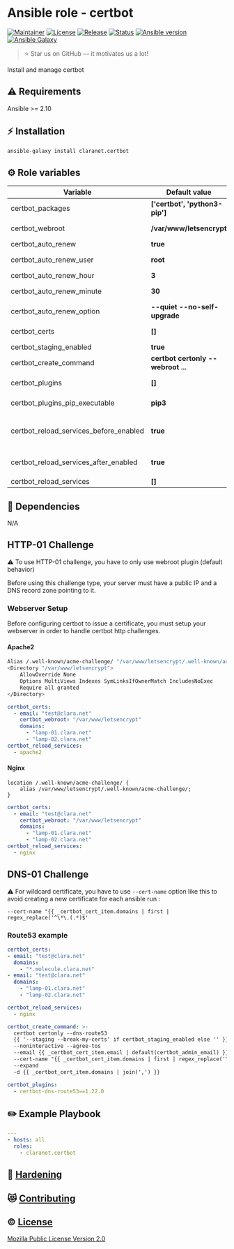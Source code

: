 # Ansible role - certbot
[![Maintainer](https://img.shields.io/badge/maintained%20by-claranet-e00000?style=flat-square)](https://www.claranet.fr/)
[![License](https://img.shields.io/github/license/claranet/ansible-role-certbot?style=flat-square)](LICENSE)
[![Release](https://img.shields.io/github/v/release/claranet/ansible-role-certbot?style=flat-square)](https://github.com/claranet/ansible-role-certbot/releases)
[![Status](https://img.shields.io/github/workflow/status/claranet/ansible-role-certbot/Ansible%20Molecule?style=flat-square&label=tests)](https://github.com/claranet/ansible-role-certbot/actions?query=workflow%3A%22Ansible+Molecule%22)
[![Ansible version](https://img.shields.io/badge/ansible-%3E%3D2.10-black.svg?style=flat-square&logo=ansible)](https://github.com/ansible/ansible)
[![Ansible Galaxy](https://img.shields.io/badge/ansible-galaxy-black.svg?style=flat-square&logo=ansible)](https://galaxy.ansible.com/claranet/certbot)


> :star: Star us on GitHub — it motivates us a lot!

Install and manage certbot

## :warning: Requirements

Ansible >= 2.10

## :zap: Installation

```bash
ansible-galaxy install claranet.certbot
```

## :gear: Role variables

Variable | Default value | Description
---------|---------------|------------
certbot_packages                          | **['certbot', 'python3-pip']**     | Package name
certbot_webroot                           | **/var/www/letsencrypt**           | Directory for http challenges
certbot_auto_renew                        | **true**                           | Enable certificate renew
certbot_auto_renew_user                   | **root**                           | User to configure certificate renew
certbot_auto_renew_hour                   | **3**                              | Cron job hour for renew
certbot_auto_renew_minute                 | **30**                             | Cron job minutes for renew
certbot_auto_renew_option                 | **--quiet --no-self-upgrade**      | Options for renew command
certbot_certs                             | **[]**                             | See defaults/main.yml for details
certbot_staging_enabled                   | **true**                           | Use letsencrypt staging
certbot_create_command                    | **certbot certonly --webroot ...** | See defaults/main.yml for details
certbot_plugins                           | **[]**                             | List of plugins to install using pip
certbot_plugins_pip_executable            | **pip3**                           | pip executable to use to install certbot plugins
certbot_reload_services_before_enabled    | **true**                           | Reload `certbot_reload_services` before configuring certbot
certbot_reload_services_after_enabled     | **true**                           | Reload `certbot_reload_services` after configuring certbot
certbot_reload_services                   | **[]**                             | List of services to reload

## :arrows_counterclockwise: Dependencies

N/A

## HTTP-01 Challenge

:warning: To use HTTP-01 challenge, you have to only use webroot plugin (default behavior)

Before using this challenge type, your server must have a public IP and a DNS record zone pointing to it.

### Webserver Setup

Before configuring certbot to issue a certificate, you must setup your webserver in order to handle certbot http challenges.

#### Apache2

```bash
Alias /.well-known/acme-challenge/ "/var/www/letsencrypt/.well-known/acme-challenge/"
<Directory "/var/www/letsencrypt">
    AllowOverride None
    Options MultiViews Indexes SymLinksIfOwnerMatch IncludesNoExec
    Require all granted
</Directory>
```

```yaml
certbot_certs:
  - email: "test@clara.net"
    certbot_webroot: "/var/www/letsencrypt"
    domains:
      - "lamp-01.clara.net"
      - "lamp-02.clara.net"
certbot_reload_services:
  - apache2
```

#### Nginx

```
location /.well-known/acme-challenge/ {
    alias /var/www/letsencrypt/.well-known/acme-challenge/;
}
```

```yaml
certbot_certs:
  - email: "test@clara.net"
    certbot_webroot: "/var/www/letsencrypt"
    domains:
      - "lamp-01.clara.net"
      - "lamp-02.clara.net"
certbot_reload_services:
  - nginx
```

## DNS-01 Challenge

:warning: For wildcard certificate, you have to use `--cert-name` option like this to avoid creating a new certificate for each ansible run :

```
--cert-name "{{ _certbot_cert_item.domains | first | regex_replace('^\*\.(.*)$'
```

### Route53 example

```yaml
certbot_certs:
- email: "test@clara.net"
  domains:
    - "*.molecule.clara.net"
- email: "test@clara.net"
  domains:
    - "lamp-01.clara.net"
    - "lamp-02.clara.net"

certbot_reload_services:
  - nginx

certbot_create_command: >-
  certbot certonly --dns-route53
  {{ '--staging --break-my-certs' if certbot_staging_enabled else '' }}
  --noninteractive --agree-tos
  --email {{ _certbot_cert_item.email | default(certbot_admin_email) }}
  --cert-name "{{ _certbot_cert_item.domains | first | regex_replace('^\*\.(.*)$', 'wildcard.\1') }}"
  --expand
  -d {{ _certbot_cert_item.domains | join(',') }}

certbot_plugins:
  - certbot-dns-route53==1.22.0
```

## :pencil2: Example Playbook

```yaml
---
- hosts: all
  roles:
    - claranet.certbot
```

## :closed_lock_with_key: [Hardening](HARDENING.md)

## :heart_eyes_cat: [Contributing](CONTRIBUTING.md)

## :copyright: [License](LICENSE)

[Mozilla Public License Version 2.0](https://www.mozilla.org/en-US/MPL/2.0/)
